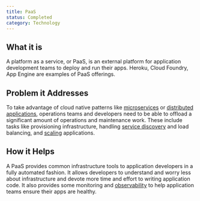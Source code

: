 ```yaml
---
title: PaaS
status: Completed
category: Technology
---
```


## What it is
A platform as a service, or PaaS, is an external platform for application development teams to deploy and run their apps. Heroku, Cloud Foundry, App Engine are examples of PaaS offerings.

## Problem it Addresses
To take advantage of cloud native patterns like [microservices](https://github.com/cncf/glossary/blob/main/content/en/microservices.md) or [distributed applications](https://github.com/cncf/glossary/blob/main/content/en/distributed_apps.md), operations teams and developers need to be able to offload a significant amount of operations and maintenance work. These include tasks like provisioning infrastructure, handling [service discovery](https://github.com/cncf/glossary/blob/main/content/en/service_discovery.md) and load balancing, and [scaling](https://github.com/cncf/glossary/blob/main/content/en/scalability.md) applications.

## How it Helps
A PaaS provides common infrastructure tools to application developers in a fully automated fashion. It allows developers to understand and worry less about infrastructure and devote more time and effort to writing application code. It also provides some monitoring and [observability](https://github.com/cncf/glossary/blob/main/content/en/observability.md) to help application teams ensure their apps are healthy.

